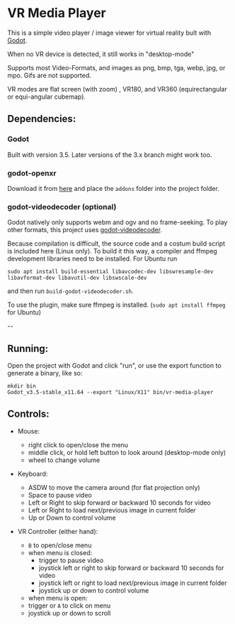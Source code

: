 # VR Media Player

This is a simple video player / image viewer for virtual reality bult with [Godot](https://godotengine.org/).

When no VR device is detected, it still works in "desktop-mode"

Supports most Video-Formats, and images as png, bmp, tga, webp, jpg, or mpo. Gifs are not supported.

VR modes are flat screen (with zoom) , VR180, and VR360 (equirectangular or equi-angular cubemap).


## Dependencies:

### Godot
Built with version 3.5. Later versions of the 3.x branch might work too.

### godot-openxr
Download it from [here](https://github.com/GodotVR/godot_openxr/releases/download/1.3.0/godot-openxr.zip)
and place the `addons` folder into the project folder.

### godot-videodecoder (optional)
Godot natively only supports webm and ogv and no frame-seeking.
To play other formats, this project uses [godot-videodecoder](https://github.com/jamie-pate/godot-videodecoder).

Because compilation is difficult, the source code and a costum build script is included here (Linux only).
To build it this way, a compiler and ffmpeg development libraries need to be installed. For Ubuntu run

```
sudo apt install build-essential libavcodec-dev libswresample-dev libavformat-dev libavutil-dev libswscale-dev
```

and then run `build-godot-videodecoder.sh`.

To use the plugin, make sure ffmpeg is installed. (`sudo apt install ffmpeg` for Ubuntu)

--
## Running:
Open the project with Godot and click "run", or use the export function to generate a binary, like so:

```
mkdir bin
Godot_v3.5-stable_x11.64 --export "Linux/X11" bin/vr-media-player
```



## Controls:

- Mouse:
  - right click to open/close the menu
  - middle click, or hold left button to look around (desktop-mode only)
  - wheel to change volume

- Keyboard:
  - ASDW to move the camera around (for flat projection only)
  - Space to pause video
  - Left or Right to skip forward or backward 10 seconds for video
  - Left or Right to load next/previous image in current folder
  - Up or Down to control volume

- VR Controller (either hand):
  - `B` to open/close menu
  - when menu is closed:
    - trigger to pause video
    - joystick left or right to skip forward or backward 10 seconds for video
    - joystick left or right to load next/previous image in current folder
    - joystick up or down to control volume
  - when menu is open:
  - trigger or `A` to click on menu
  - joystick up or down to scroll
